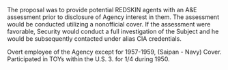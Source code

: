 The proposal was to provide potential REDSKIN agents with an A&E assessment prior to disclosure of Agency interest in them. The assessment would be conducted utilizing a nonofficial cover. If the assessment were favorable, Security would conduct a full investigation of the Subject and he would be subsequently contacted under alias CIA credentials.

Overt employee of the Agency except for 1957-1959, (Saipan - Navy) Cover. Participated in TOYs within the U.S. 3. for 1/4 during 1950.